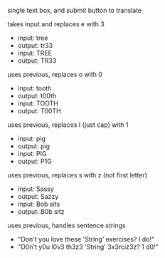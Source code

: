 single text box, and submit button to translate

takes input and replaces e with 3
- input: tree
- output: tr33
- input: TREE
- output: TR33

uses previous, replaces o with 0
- input: tooth
- output: t00th
- input: TOOTH
- output: T00TH

uses previous, replaces I (just cap) with 1
- input: pig
- output: pig
- input: PIG
- output: P1G

uses previous, replaces s with z (not first letter)
- input: Sassy
- output: Sazzy
- input: Bob sits
- output: B0b sitz

uses previous, handles sentence strings
- "Don't you love these 'String' exercises? I do!"
- "D0n't y0u l0v3 th3z3 'String' 3x3rciz3z? 1 d0!"
